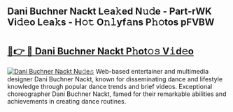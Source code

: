 ## Dani Buchner Nackt L𝚎a𝚔ed N𝚞𝚍e - Part-rWK Vi𝚍𝚎o L𝚎a𝚔s - H𝚘𝚝 O𝚗𝚕yf𝚊ns P𝚑𝚘tos pFVBW

# <h2><a href="http://kf0iqx.oniu.top/?m=Dani+Buchner+Nackt">🔗👉 🔴 Dani Buchner Nackt P𝚑ot𝚘𝚜 V𝚒d𝚎o</a></h2>

[![Dani Buchner Nackt Nu𝚍e𝚜](https://i.imgur.com/0qMVB7G.gif)](http://kf0iqx.oniu.top/?m=Dani+Buchner+Nackt)
Web-based entertainer and multimedia designer Dani Buchner Nackt, known for disseminating dance and lifestyle knowledge through popular dance trends and brief videos. Exceptional choreographer Dani Buchner Nackt, famed for their remarkable abilities and achievements in creating dance routines.  
